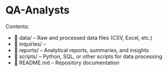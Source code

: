 # QA-Analysts

Contents:
- 📂 data/ – Raw and processed data files (CSV, Excel, etc.)
- 📂 inquiries/ – 
- 📂 reports/ – Analytical reports, summaries, and insights
- 📂 scripts/ – Python, SQL, or other scripts for data processing
- 📜 README.md – Repository documentation


